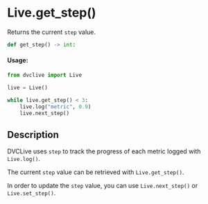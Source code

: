 # Live.get_step()

Returns the current `step` value.

```py
def get_step() -> int:
```

#### Usage:

```py
from dvclive import Live

live = Live()

while live.get_step() < 3:
    live.log("metric", 0.9)
    live.next_step()
```

## Description

DVCLive uses `step` to track the progress of each metric logged with
`Live.log()`.

The current `step` value can be retrieved with `Live.get_step()`.

In order to update the `step` value, you can use `Live.next_step()` or
`Live.set_step()`.
